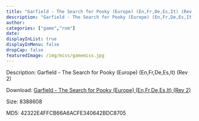 ```yaml
---
title: "Garfield - The Search for Pooky (Europe) (En,Fr,De,Es,It) (Rev 2)"
description: "Garfield - The Search for Pooky (Europe) (En,Fr,De,Es,It) (Rev 2)"
author: 
categories: ["game","rom"]
date: 
displayInList: true
displayInMenu: false
dropCap: false
featuredImage: /img/miss/gamemiss.jpg
---
```


Description: Garfield - The Search for Pooky (Europe) (En,Fr,De,Es,It) (Rev 2)

Download: <a style="text-decoration:underline;" href="https://mega.nz/#!SOYUDIrC!5pAztX3NihRH4NO5p8JEww3Jc1RiX6V01vduqEwqUTk" target = "_blank" rel = "nofollow" > Garfield - The Search for Pooky (Europe) (En,Fr,De,Es,It) (Rev 2)</a>

Size: 8388608

MD5: 42322E4FFCB66A6ACFE340642BDC8705

